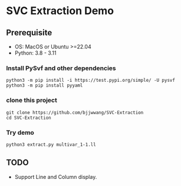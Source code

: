 # SVC Extraction Demo

## Prerequisite

- OS: MacOS or Ubuntu >=22.04
- Python: 3.8 - 3.11

### Install PySvf and other dependencies
```
python3 -m pip install -i https://test.pypi.org/simple/ -U pysvf
python3 -m pip install pyyaml
```

### clone this project

```
git clone https://github.com/bjjwwang/SVC-Extraction
cd SVC-Extraction
```

### Try demo

```
python3 extract.py multivar_1-1.ll
```

## TODO
- Support Line and Column display.

